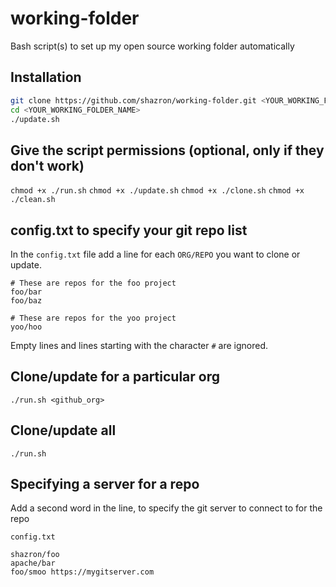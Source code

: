 # working-folder

Bash script(s) to set up my open source working folder automatically

## Installation

```bash
git clone https://github.com/shazron/working-folder.git <YOUR_WORKING_FOLDER_NAME>
cd <YOUR_WORKING_FOLDER_NAME>
./update.sh
```

## Give the script permissions (optional, only if they don't work)

`chmod +x ./run.sh`
`chmod +x ./update.sh`
`chmod +x ./clone.sh`
`chmod +x ./clean.sh`

## config.txt to specify your git repo list

In the `config.txt` file add a line for each `ORG/REPO` you want to clone or update.

```
# These are repos for the foo project
foo/bar
foo/baz

# These are repos for the yoo project
yoo/hoo
```

Empty lines and lines starting with the character `#` are ignored.

## Clone/update for a particular org

`./run.sh <github_org>`

## Clone/update all

`./run.sh`

## Specifying a server for a repo

Add a second word in the line, to specify the git server to connect to for the repo

`config.txt`
```
shazron/foo
apache/bar
foo/smoo https://mygitserver.com
```